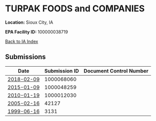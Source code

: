 # TURPAK FOODS and COMPANIES

**Location:** Sioux City, IA

**EPA Facility ID:** 100000038719

[Back to IA Index](../../index.md)

## Submissions

| Date | Submission ID | Document Control Number |
|------|--------------|-------------------------|
| [2018-02-09](submissions/1000068060.md) | 1000068060 |  |
| [2015-01-09](submissions/1000048259.md) | 1000048259 |  |
| [2010-01-19](submissions/1000012030.md) | 1000012030 |  |
| [2005-02-16](submissions/42127.md) | 42127 |  |
| [1999-06-16](submissions/3131.md) | 3131 |  |
